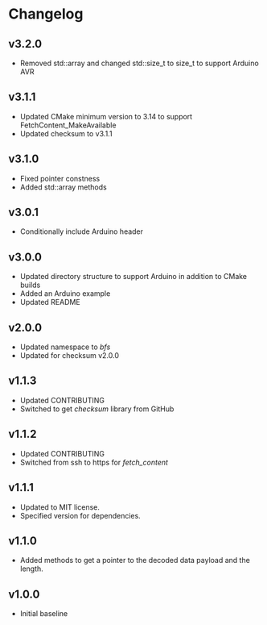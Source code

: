 # Changelog

## v3.2.0
- Removed std::array and changed std::size_t to size_t to support Arduino AVR

## v3.1.1
- Updated CMake minimum version to 3.14 to support FetchContent_MakeAvailable
- Updated checksum to v3.1.1

## v3.1.0
- Fixed pointer constness
- Added std::array methods

## v3.0.1
- Conditionally include Arduino header

## v3.0.0
- Updated directory structure to support Arduino in addition to CMake builds
- Added an Arduino example
- Updated README

## v2.0.0
- Updated namespace to *bfs*
- Updated for checksum v2.0.0

## v1.1.3
- Updated CONTRIBUTING
- Switched to get *checksum* library from GitHub

## v1.1.2
- Updated CONTRIBUTING
- Switched from ssh to https for *fetch_content*

## v1.1.1
- Updated to MIT license.
- Specified version for dependencies.

## v1.1.0
- Added methods to get a pointer to the decoded data payload and the length.

## v1.0.0
- Initial baseline
